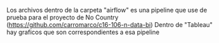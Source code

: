 Los archivos dentro de la carpeta "airflow" es una pipeline que use de prueba para el proyecto de No Country (https://github.com/carromarco/c16-106-n-data-bi) 
Dentro de "Tableau" hay graficos que son correspondientes a esa pipeline
